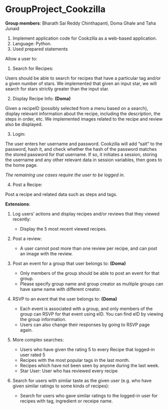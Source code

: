# GroupProject_Cookzilla
**Group members**: Bharath Sai Reddy Chinthapanti, Doma Ghale and Taha Junaid

1. Implement application code for Cookzilla as a web-based application.
2. Language: Python.
3. Used prepared statements

Allow a user to:
1. Search for Recipes: 

  Users should be able to search for recipes that have a particular tag and/or a given number of stars.
  We implemented that given an input star, we will search for stars strictly greater than the input star.
  
2. Display Recipe Info: **(Doma)**

  Given a recipeID (possibly selected from a menu based on a search), display relevant information about the recipe, including the description, the steps in order, etc.
  We implemented images related to the recipe and review also be displayed. 
  
  
3. Login:

  The user enters her username and password. Cookzilla will add “salt” to the password, hash it, and check whether the hash of the password matches the stored password for that username. If so, it initiates a session, storing the username and any other relevant data in session variables, then goes to the home page. 
   
   *The remaining use cases require the user to be logged in.*


4. Post a Recipe: 

  Post a recipe and related data such as steps and tags.

**Extensions**:

1. Log users’ actions and display recipes and/or reviews that they viewed recently: 

    - Display the 5 most recent viewed recipes. 

2. Post a review:
    - A user cannot post more than one review per recipe, and can post an image with the review.

3. Post an event for a group that user belongs to: **(Doma)**

    - Only members of the group should be able to post an event for that group. 
    - Please specify group name and group creator as multiple groups can have same name with different creator. 

4. RSVP to an event that the user belongs to: **(Doma)**

   - Each event is associated with a group, and only members of the group can RSVP for that event using eID. You can find eID by viewing the group information.  
   - Users can also change their responses by going to RSVP page again. 

5. More complex searches:
    - Users who have given the rating 5 to every Recipe that logged-in user rated 5
    - Recipes with the most popular tags in the last month.
    - Recipes which have not been seen by anyone during the last week.
    - Star User: User who has reviewed every recipe

6. Search for users with similar taste as the given user (e.g. who have given similar ratings to some kinds of recipes):
    - Search for users who gave similar ratings to the logged-in user for recipes with tag, ingredient or receipe name. 

